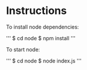 # Instructions

To install node dependencies:

'''
$ cd node
$ npm install
'''

To start node: 

'''
$ cd node
$ node index.js
'''
